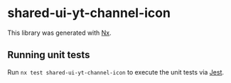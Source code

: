 # shared-ui-yt-channel-icon

This library was generated with [Nx](https://nx.dev).

## Running unit tests

Run `nx test shared-ui-yt-channel-icon` to execute the unit tests via [Jest](https://jestjs.io).
